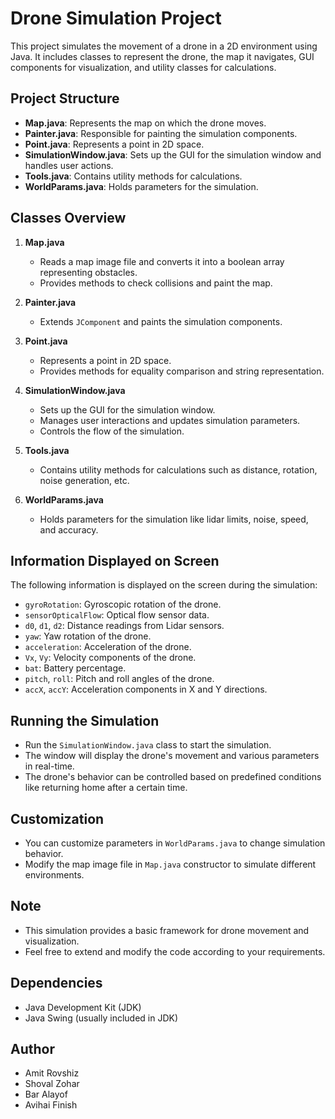 # Drone Simulation Project

This project simulates the movement of a drone in a 2D environment using Java. It includes classes to represent the drone, the map it navigates, GUI components for visualization, and utility classes for calculations.

## Project Structure

- **Map.java**: Represents the map on which the drone moves.
- **Painter.java**: Responsible for painting the simulation components.
- **Point.java**: Represents a point in 2D space.
- **SimulationWindow.java**: Sets up the GUI for the simulation window and handles user actions.
- **Tools.java**: Contains utility methods for calculations.
- **WorldParams.java**: Holds parameters for the simulation.

## Classes Overview

1. **Map.java**
   - Reads a map image file and converts it into a boolean array representing obstacles.
   - Provides methods to check collisions and paint the map.

2. **Painter.java**
   - Extends `JComponent` and paints the simulation components.

3. **Point.java**
   - Represents a point in 2D space.
   - Provides methods for equality comparison and string representation.

4. **SimulationWindow.java**
   - Sets up the GUI for the simulation window.
   - Manages user interactions and updates simulation parameters.
   - Controls the flow of the simulation.

5. **Tools.java**
   - Contains utility methods for calculations such as distance, rotation, noise generation, etc.

6. **WorldParams.java**
   - Holds parameters for the simulation like lidar limits, noise, speed, and accuracy.

## Information Displayed on Screen

The following information is displayed on the screen during the simulation:

- `gyroRotation`: Gyroscopic rotation of the drone.
- `sensorOpticalFlow`: Optical flow sensor data.
- `d0`, `d1`, `d2`: Distance readings from Lidar sensors.
- `yaw`: Yaw rotation of the drone.
- `acceleration`: Acceleration of the drone.
- `Vx`, `Vy`: Velocity components of the drone.
- `bat`: Battery percentage.
- `pitch`, `roll`: Pitch and roll angles of the drone.
- `accX`, `accY`: Acceleration components in X and Y directions.

## Running the Simulation

- Run the `SimulationWindow.java` class to start the simulation.
- The window will display the drone's movement and various parameters in real-time.
- The drone's behavior can be controlled based on predefined conditions like returning home after a certain time.

## Customization

- You can customize parameters in `WorldParams.java` to change simulation behavior.
- Modify the map image file in `Map.java` constructor to simulate different environments.

## Note

- This simulation provides a basic framework for drone movement and visualization.
- Feel free to extend and modify the code according to your requirements.

## Dependencies

- Java Development Kit (JDK)
- Java Swing (usually included in JDK)

## Author

- Amit Rovshiz
- Shoval Zohar
- Bar Alayof
- Avihai Finish

